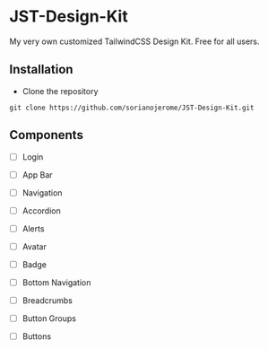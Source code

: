 # JST-Design-Kit

My very own customized TailwindCSS Design Kit. Free for all users.

## Installation

- Clone the repository

`git clone https://github.com/sorianojerome/JST-Design-Kit.git`

## Components

- [ ] Login
- [ ] App Bar
- [ ] Navigation

- [ ] Accordion
- [ ] Alerts
- [ ] Avatar
- [ ] Badge
- [ ] Bottom Navigation
- [ ] Breadcrumbs
- [ ] Button Groups
- [ ] Buttons